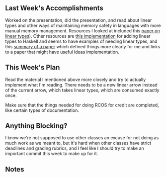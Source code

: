 ## Last Week's Accomplishments

<!-- > In this section, you can write about what you accomplished in the previous week. -->

<!-- > This past week, I was able to implement the the dialog box for creating a new user in the front end. I \ -->
<!-- > learned how to send requests in JavaScript to the backend API. -->

Worked on the presentation, did the presentation, and read about linear types and other ways of maintaining memory safety in
languages with more manual memory management. Resources I looked at included this [paper on linear types](http://citeseerx.ist.psu.edu/viewdoc/download?doi=10.1.1.55.5439&rep=rep1&type=pdf)).
Other resources are [this implementation](https://gitlab.haskell.org/ghc/ghc/wikis/linear-types) for adding linear types to Haskell and seems to have
examples of needing linear types, and this
[summary of a paper](https://blog.acolyer.org/2018/01/24/linear-haskell-practical-linearity-in-a-higher-order-polymorphic-language/) which defined things more clearly for me
and links to a paper that might have useful ideas implementation.

## This Week's Plan

<!-- > In this section, you can write about what you have planned for next week. -->

<!-- > After my accomplishments from last week, I plan to add accessibility features to the user creation dialog box. \ -->
<!-- > I also plan on attending the git workshop this week. -->

Read the material I mentioned above more closely and try to actually implement what I'm reading. There needs to be a new linear arrow
instead of the current arrow, which takes linear types, which are consumed exactly once.

Make sure that the things needed for
doing RCOS for credit are completed, like certain types of documentation.

## Anything Blocking?

<!-- > In this section, you can write about any blockers that you are having trouble in the project. -->

<!-- > I don't know how to test the accessibility features I am going to be implementing this week, so i am going to \ -->
<!-- > ask my mentors if they have any suggestions. -->

I know we're not supposed to use other classes an excuse for not doing as much work as we meant to, but it's hard when other classes
have strict deadlines and grading rubrics, and I feel like I should try to make an important commit this week to make up for it.

## Notes

<!-- > This is an optional section for any sort of information that does not fall under any of the other categories. -->
